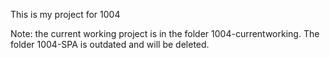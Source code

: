 This is my project for 1004

Note: the current working project is in the folder 1004-currentworking.
The folder 1004-SPA is outdated and will be deleted.
